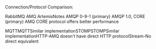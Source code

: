 Connection/Protocol Comparison:

RabbitMQ                AMQ                              ArtemisNotes
AMQP 0-9-1 (primary)    AMQP 1.0, CORE (primary)            AMQ CORE protocol offers better performance

MQTTMQTTSimilar implementationSTOMPSTOMPSimilar implementationHTTP-AMQ doesn't have direct HTTP protocolStream-No direct equivalent